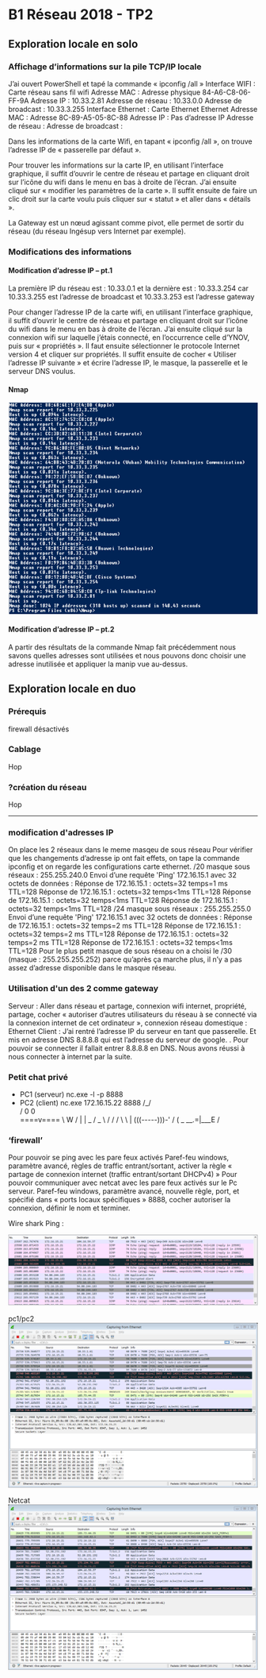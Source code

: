 # B1 Réseau 2018 - TP2

## Exploration locale en solo

### Affichage d’informations sur la pile TCP/IP locale

J’ai ouvert PowerShell et tapé la commande « ipconfig /all »
Interface WIFI :
Carte réseau sans fil wifi
Adresse MAC : Adresse physique 84-A6-C8-06-FF-9A
Adresse IP : 10.33.2.81
Adresse de réseau : 10.33.0.0
Adresse de broadcast : 10.33.3.255
Interface Ethernet :
Carte Ethernet Ethernet
Adresse MAC : Adresse 8C-89-A5-05-8C-88
Adresse IP : Pas d’adresse IP
Adresse de réseau : 
Adresse de broadcast : 

Dans les informations de la carte Wifi, en tapant « ipconfig /all », on trouve l’adresse IP de « passerelle par défaut ».

Pour trouver les informations sur la carte IP, en utilisant l’interface graphique, il suffit d’ouvrir le centre de réseau et partage en cliquant droit sur l’icône du wifi dans le menu en bas à droite de l’écran. J’ai ensuite cliqué sur « modifier les paramètres de la carte ». Il suffit ensuite de faire un clic droit sur la carte voulu puis cliquer sur « statut » et aller dans « détails ».

La Gateway est un nœud agissant comme pivot, elle permet de sortir du réseau (du réseau Ingésup vers Internet par exemple).


### Modifications des informations

#### Modification d’adresse IP – pt.1	

La première IP du réseau est : 10.33.0.1 et la dernière est : 10.33.3.254 car 10.33.3.255 est l’adresse de broadcast et 10.33.3.253 est l’adresse gateway

Pour changer l’adresse IP de la carte wifi, en utilisant l’interface graphique, il suffit d’ouvrir le centre de réseau et partage en cliquant droit sur l’icône du wifi dans le menu en bas à droite de l’écran. J’ai ensuite cliqué sur la connexion wifi sur laquelle j’étais connecté, en l’occurrence celle d’YNOV, puis sur « propriétés ». Il faut ensuite sélectionner le protocole Internet version 4 et cliquer sur propriétés. Il suffit ensuite de cocher « Utiliser l’adresse IP suivante » et écrire l’adresse IP, le masque, la passerelle et le serveur DNS voulus.

#### Nmap

![screen_Nmap](/images/1.png)


#### Modification d’adresse IP – pt.2

A partir des résultats de la commande Nmap fait précédemment nous savons quelles adresses sont utilisées et nous pouvons donc choisir une adresse inutilisée et appliquer la manip vue au-dessus. 

## Exploration locale en duo

### Prérequis

firewall désactivés

### Cablage

Hop

### ?création du réseau

Hop


---
### modification d'adresses IP

On place les 2 réseaux dans le meme masqeu de sous réseau
Pour vérifier que les changements d’adresse ip ont fait effets, on tape la commande ipconfig et on regarde les configurations carte ethernet.
/20 masque sous réseaux : 255.255.240.0
Envoi d’une requête 'Ping'  172.16.15.1 avec 32 octets de données :
Réponse de 172.16.15.1 : octets=32 temps=1 ms TTL=128
Réponse de 172.16.15.1 : octets=32 temps<1ms TTL=128
Réponse de 172.16.15.1 : octets=32 temps<1ms TTL=128
Réponse de 172.16.15.1 : octets=32 temps<1ms TTL=128
/24 masque sous réseaux : 255.255.255.0
 Envoi d’une requête 'Ping'  172.16.15.1 avec 32 octets de données :
Réponse de 172.16.15.1 : octets=32 temps=2 ms TTL=128
Réponse de 172.16.15.1 : octets=32 temps=2 ms TTL=128
Réponse de 172.16.15.1 : octets=32 temps=2 ms TTL=128
Réponse de 172.16.15.1 : octets=32 temps<1ms TTL=128
Pour le plus petit masque de sous réseau on a choisi le /30 (masque : 255.255.255.252) parce qu’après ça marche plus, il n’y a pas assez d’adresse disponible dans le masque réseau.

### Utilisation d'un des 2 comme gateway
Serveur :
Aller dans réseau et partage, connexion wifi internet, propriété, partage, cocher « autoriser d’autres utilisateurs du réseau à se connecté via la connexion internet de cet ordinateur », connexion réseau domestique : Ethernet
Client :
J’ai rentré l’adresse IP du serveur en tant que passerelle. Et mis en adresse DNS 8.8.8.8 qui est l’adresse du serveur de google. . 
Pour pouvoir se connecter il fallait entrer 8.8.8.8 en DNS. 
Nous avons réussi à nous connecter à internet par la suite. 


### Petit chat privé
* PC1 (serveur)
    nc.exe -l -p 8888
* PC2 (client)
    nc.exe 172.16.15.22  8888
       /\_/\
	  / 0 0 \
	 ====v====
	  \  W  /
	  |     |     _
	  / _ \    /
	 / /   \ \  |
	(((-----)))-'
	 /
	(      _
	 \__.=|___E
	        /

### ‘firewall’
Pour pouvoir se ping avec les pare feux activés
Paref-feu windows, paramètre avancé, règles de traffic entrant/sortant, activer la règle « partage de connexion internet (traffic entrant/sortant DHCPv4) »
Pour pouvoir communiquer avec netcat avec les pare feux activés sur le Pc serveur.
Paref-feu windows, paramètre avancé, nouvelle règle, port, et spécifié dans « ports locaux spécifiques » 8888, cocher autoriser la connexion, définir le nom et terminer.



Wire shark 
Ping :

![screen_Nmap](/images/2.png)  
  
pc1/pc2
![screen_Nmap](/images/3.png)  
  
Netcat
![screen_Nmap](/images/4.png)  
